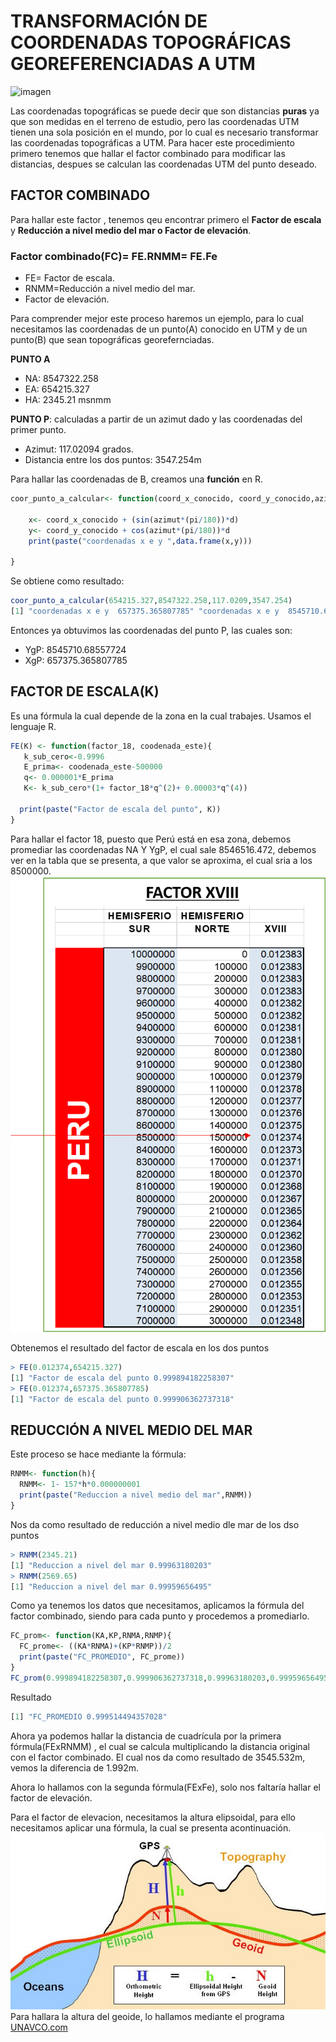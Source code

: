 # TRANSFORMACIÓN DE COORDENADAS TOPOGRÁFICAS GEOREFERENCIADAS A UTM
![imagen](https://topografia2.com/wp-content/uploads/2019/04/Coordenadas-UTM.jpg)

Las coordenadas topográficas se puede decir que son distancias **puras** ya que son medidas en el terreno de estudio, pero las coordenadas UTM tienen una sola posición en el mundo, por lo cual es necesario transformar las coordenadas topográficas a UTM.
 Para hacer este procedimiento primero tenemos que hallar el factor combinado para modificar las distancias, despues se calculan las coordenadas UTM del punto deseado.

 ## FACTOR COMBINADO
 Para hallar este factor , tenemos qeu encontrar primero el **Factor de escala** y **Reducción a nivel medio del mar o Factor de elevación**.

 ### **Factor combinado(FC)= FE.RNMM= FE.Fe**
 * FE= Factor de escala.
 * RNMM=Reducción a nivel medio del mar.
 * Factor de elevación.

Para comprender mejor este proceso haremos un ejemplo, para lo cual necesitamos las coordenadas de un punto(A) conocido en UTM y de un punto(B) que sean topográficas georefernciadas.

**PUNTO A**
* NA: 8547322.258
* EA: 654215.327
* HA: 2345.21 msnmm

**PUNTO P**: calculadas a partir de un azimut dado y las coordenadas del primer punto.
* Azimut: 117.02094 grados.
* Distancia entre los dos puntos: 3547.254m

 Para hallar las coordenadas de B, creamos una **función** en R.
 
``` R 
coor_punto_a_calcular<- function(coord_x_conocido, coord_y_conocido,azimut,d){
 
    x<- coord_x_conocido + (sin(azimut*(pi/180))*d)
    y<- coord_y_conocido + cos(azimut*(pi/180))*d
    print(paste("coordenadas x e y ",data.frame(x,y)))
  
} 
```
Se obtiene como resultado:
``` R
coor_punto_a_calcular(654215.327,8547322.258,117.0209,3547.254)
[1] "coordenadas x e y  657375.365807785" "coordenadas x e y  8545710.68557724"
```
Entonces ya obtuvimos las coordenadas del punto P, las cuales son:
* YgP: 8545710.68557724
* XgP: 657375.365807785

## FACTOR DE ESCALA(K)

Es una fórmula la cual depende de la zona en la cual trabajes.
Usamos el lenguaje R.
``` R
FE(K) <- function(factor_18, coodenada_este){
   k_sub_cero<-0.9996
   E_prima<- coodenada_este-500000
   q<- 0.000001*E_prima
   K<- k_sub_cero*(1+ factor_18*q^(2)+ 0.00003*q^(4))
  
  print(paste("Factor de escala del punto", K))
}
```
Para hallar el factor 18, puesto que Perú está en esa zona, debemos promediar las coordenadas NA Y YgP, el cual sale 8546516.472, debemos ver en la tabla que se presenta, a que valor se aproxima, el cual sria a los 8500000.
![imagen info](./Imagen2.png)

Obtenemos el resultado del factor de escala en los dos puntos
``` R
> FE(0.012374,654215.327)
[1] "Factor de escala del punto 0.999894182258307"
> FE(0.012374,657375.365807785)
[1] "Factor de escala del punto 0.999906362737318"
```
## REDUCCIÓN A NIVEL MEDIO DEL MAR

Este proceso se hace mediante la fórmula:
``` R
RNMM<- function(h){
  RNMM<- 1- 157*h*0.000000001
  print(paste("Reduccion a nivel medio del mar",RNMM))
}
```
Nos da como resultado de reducción a nivel medio dle mar de los dso puntos
```R
> RNMM(2345.21)
[1] "Reduccion a nivel del mar 0.99963180203"
> RNMM(2569.65)
[1] "Reduccion a nivel del mar 0.99959656495"
```
Como ya tenemos los datos que necesitamos, aplicamos la fórmula del factor combinado, siendo para cada punto y procedemos a promediarlo.
```R
FC_prom<- function(KA,KP,RNMA,RNMP){
  FC_prome<- ((KA*RNMA)+(KP*RNMP))/2
  print(paste("FC_PROMEDIO", FC_prome))
}
FC_prom(0.999894182258307,0.999906362737318,0.99963180203,0.99959656495)
```
Resultado
```R
[1] "FC_PROMEDIO 0.999514494357028"
```
Ahora ya podemos hallar la distancia de cuadrícula por la primera fórmula(FExRNMM) , el cual se calcula multiplicando la distancia original con el factor combinado.
El cual nos da como resultado de 3545.532m, vemos la diferencia de 1.992m. 

Ahora lo hallamos con la segunda fórmula(FExFe), solo nos faltaría hallar el factor de elevación.

Para el factor de elevacion, necesitamos la altura elipsoidal, para ello necesitamos  aplicar una fórmula, la cual se presenta acontinuación.
![imagen info](./descarga.jfif)
Para hallara la altura del geoide, lo hallamos mediante el programa  [UNAVCO.com](https://www.unavco.org/software/geodetic-utilities/geoid-height-calculator/geoid-height-calculator.html)




